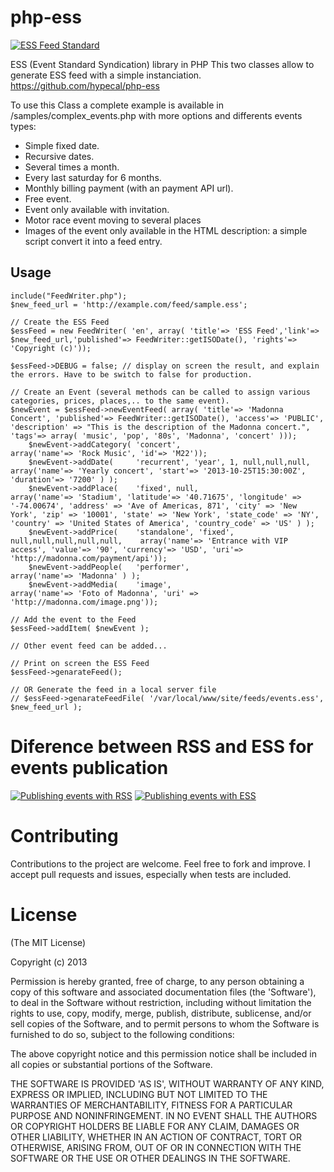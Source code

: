 php-ess
=======

[![ESS Feed Standard](http://essfeed.org/images/8/87/ESS_logo_32x32.png)](http://essfeed.org/)

ESS (Event Standard Syndication) library in PHP
This two classes allow to generate ESS feed with a simple instanciation.
https://github.com/hypecal/php-ess


To use this Class a complete example is available in /samples/complex_events.php
with more options and differents events types: 
- Simple fixed date.
- Recursive dates.
- Several times a month.
- Every last saturday for 6 months.
- Monthly billing payment (with an payment API url).
- Free event.
- Event only available with invitation.
- Motor race event moving to several places
- Images of the event only available in the HTML description: a simple script convert it into a feed entry.


## Usage

 	include("FeedWriter.php");
  	$new_feed_url = 'http://example.com/feed/sample.ess';
  	
	// Create the ESS Feed
	$essFeed = new FeedWriter( 'en', array( 'title'=> 'ESS Feed','link'=> $new_feed_url,'published'=> FeedWriter::getISODate(), 'rights'=> 'Copyright (c)'));
 	
 	$essFeed->DEBUG = false; // display on screen the result, and explain the errors. Have to be switch to false for production.
	
	// Create an Event (several methods can be called to assign various categories, prices, places,.. to the same event).
	$newEvent = $essFeed->newEventFeed( array( 'title'=> 'Madonna Concert', 'published'=> FeedWriter::getISODate(), 'access'=> 'PUBLIC', 'description' => "This is the description of the Madonna concert.", 'tags'=> array( 'music', 'pop', '80s', 'Madonna', 'concert' )));
  		$newEvent->addCategory( 'concert', 											array('name'=> 'Rock Music', 'id'=> 'M22'));
		$newEvent->addDate( 	'recurrent', 'year', 1, null,null,null,				array('name'=> 'Yearly concert', 'start'=> '2013-10-25T15:30:00Z', 'duration'=> '7200' ) );
		$newEvent->addPlace( 	'fixed', null,										array('name'=> 'Stadium', 'latitude'=> '40.71675', 'longitude' => '-74.00674', 'address' => 'Ave of Americas, 871', 'city' => 'New York', 'zip' => '10001', 'state' => 'New York', 'state_code' => 'NY', 'country' => 'United States of America', 'country_code' => 'US' ) );
		$newEvent->addPrice(	'standalone', 'fixed', null,null,null,null,null,	array('name'=> 'Entrance with VIP access', 'value'=> '90', 'currency'=> 'USD', 'uri'=> 'http://madonna.com/payment/api'));
		$newEvent->addPeople(	'performer',										array('name'=> 'Madonna' ) );
		$newEvent->addMedia(	'image', 											array('name'=> 'Foto of Madonna', 'uri' => 'http://madonna.com/image.png'));					
		
	// Add the event to the Feed
	$essFeed->addItem( $newEvent );
	
	// Other event feed can be added... 
	
	// Print on screen the ESS Feed
	$essFeed->genarateFeed();
	
	// OR Generate the feed in a local server file
	// $essFeed->genarateFeedFile( '/var/local/www/site/feeds/events.ess', $new_feed_url );

# Diference between RSS and ESS for events publication
[![Publishing events with RSS](http://essfeed.org/images/6/64/Before_ess_with_rss.gif)](http://essfeed.org/)
[![Publishing events with ESS](http://essfeed.org/images/3/3b/After_with_ess.gif)](http://essfeed.org/)


# Contributing

Contributions to the project are welcome. Feel free to fork and improve. I accept pull requests and issues,
especially when tests are included.

# License

(The MIT License)

Copyright (c) 2013

Permission is hereby granted, free of charge, to any person obtaining
a copy of this software and associated documentation files (the
'Software'), to deal in the Software without restriction, including
without limitation the rights to use, copy, modify, merge, publish,
distribute, sublicense, and/or sell copies of the Software, and to
permit persons to whom the Software is furnished to do so, subject to
the following conditions:

The above copyright notice and this permission notice shall be
included in all copies or substantial portions of the Software.

THE SOFTWARE IS PROVIDED 'AS IS', WITHOUT WARRANTY OF ANY KIND,
EXPRESS OR IMPLIED, INCLUDING BUT NOT LIMITED TO THE WARRANTIES OF
MERCHANTABILITY, FITNESS FOR A PARTICULAR PURPOSE AND NONINFRINGEMENT.
IN NO EVENT SHALL THE AUTHORS OR COPYRIGHT HOLDERS BE LIABLE FOR ANY
CLAIM, DAMAGES OR OTHER LIABILITY, WHETHER IN AN ACTION OF CONTRACT,
TORT OR OTHERWISE, ARISING FROM, OUT OF OR IN CONNECTION WITH THE
SOFTWARE OR THE USE OR OTHER DEALINGS IN THE SOFTWARE.
